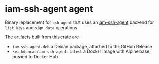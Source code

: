 # iam-ssh-agent agent

Binary replacement for `ssh-agent` that uses an [iam-ssh-agent](https://github.com/buildkite/iam-ssh-agent)
backend for `list keys` and `sign data` operations.

The artifacts built from this crate are:

- `iam-ssh-agent.deb` a Debian package, attached to the GitHub Release
- `keithduncan/iam-ssh-agent:latest` a Docker image with Alpine base, pushed to Docker Hub